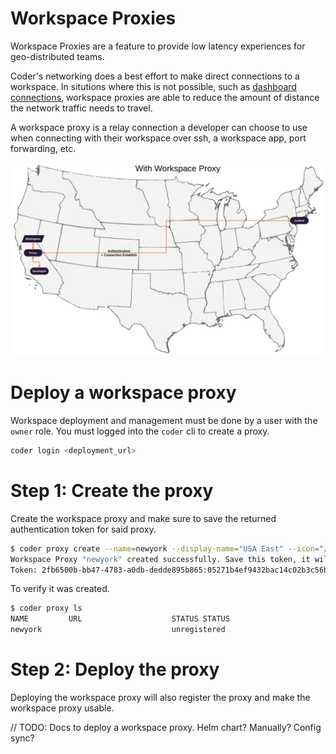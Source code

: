 # Workspace Proxies

Workspace Proxies are a feature to provide low latency experiences for geo-distributed teams.

Coder's networking does a best effort to make direct connections to a workspace. In situtions where this is not possible, such as [dashboard connections](../networking/README.md#dashboard-connections), workspace proxies are able to reduce the amount of distance the network traffic needs to travel. 

A workspace proxy is a relay connection a developer can choose to use when connecting with their workspace over ssh, a workspace app, port forwarding, etc.

<!-- TODO: Might want to modify this diagram? -->
![ProxyDiagram](../images/workspaceproxy/proxydiagram.png)

# Deploy a workspace proxy

Workspace deployment and management must be done by a user with the `owner` role. You must logged into the `coder` cli to create a proxy.

```bash
coder login <deployment_url>
```

# Step 1: Create the proxy

Create the workspace proxy and make sure to save the returned authentication token for said proxy.

```bash
$ coder proxy create --name=newyork --display-name="USA East" --icon="/emojis/2194.png"
Workspace Proxy "newyork" created successfully. Save this token, it will not be shown again.
Token: 2fb6500b-bb47-4783-a0db-dedde895b865:05271b4ef9432bac14c02b3c56b5a2d7f05453718a1f85ba7e772c0a096c7175
```

To verify it was created.

```bash
$ coder proxy ls
NAME         URL                    STATUS STATUS  
newyork                             unregistered
```

# Step 2: Deploy the proxy

Deploying the workspace proxy will also register the proxy and make the workspace proxy usable.

// TODO: Docs to deploy a workspace proxy. Helm chart? Manually? Config sync?
